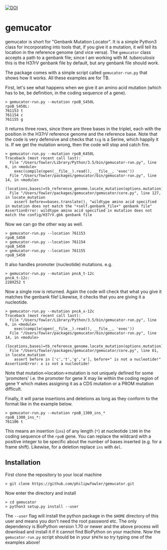 [![DOI](https://zenodo.org/badge/147030278.svg)](https://zenodo.org/badge/latestdoi/147030278)

# gemucator

gemucator is short for "Genbank Mutation Locator". It is a simple Python3 class for incorporating into tools that, if you give it a mutation, it will tell its location in the reference genome (and vice versa). The `gemucator` class accepts a path to a genbank file; since I am working with *M. tuberculosis* this is the H37rV genbank file by default, but any genbank file should work.

The package comes with a simple script called `gemucator-run.py` that shows how it works. All these examples are for TB.

First, let's see what happens when we give it an amino acid mutation (which has to be, be definition, in the coding sequence of a gene).

```
> gemucator-run.py --mutation rpoB_S450L
rpoB_S450L:
761153 t
761154 c
761155 g
```
It returns three rows, since there are three bases in the triplet, each with the position in the H37rV reference genome and the reference base. Note that the code is very defensive and checks that `tcg` is a Serine, which happily it is. If we get the mutation wrong, then the code will stop and catch fire.

```
> gemucator-run.py --mutation rpoB_K450L
Traceback (most recent call last):
  File "/Users/fowler/Library/Python/3.5/bin/gemucator-run.py", line 6, in <module>
    exec(compile(open(__file__).read(), __file__, 'exec'))
  File "/Users/fowler/packages/gemucator/bin/gemucator-run.py", line 14, in <module>
    (locations,bases)=tb_reference_genome.locate_mutation(options.mutation)
  File "/Users/fowler/packages/gemucator/gemucator/core.py", line 127, in locate_mutation
    assert before==bases.translate(), "wildtype amino acid specified in mutation does not match the "+self.genbank_file+" genbank file"
AssertionError: wildtype amino acid specified in mutation does not match the config/H37rV.gbk genbank file
```

Now we can go the other way as well.

```
> gemucator-run.py --location 761153
rpoB_S450
> gemucator-run.py --location 761154
rpoB_S450
> gemucator-run.py --location 761155
rpoB_S450
```

It also handles promoter (nucleotide) mutations. e.g.

```
> gemucator-run.py --mutation pncA_t-12c
pncA_t-12c:
2289252 t
```

Now a single row is returned. Again the code will check that what you give it matches the genbank file! Likewise, it checks that you are giving it a nucleotide.

```
> gemucator-run.py --mutation pncA_x-12c
Traceback (most recent call last):
  File "/Users/fowler/Library/Python/3.5/bin/gemucator-run.py", line 6, in <module>
    exec(compile(open(__file__).read(), __file__, 'exec'))
  File "/Users/fowler/packages/gemucator/bin/gemucator-run.py", line 14, in <module>
    (locations,bases)=tb_reference_genome.locate_mutation(options.mutation)
  File "/Users/fowler/packages/gemucator/gemucator/core.py", line 61, in locate_mutation
    assert before in ['c','t','g','a'], before+" is not a nucleotide!"
AssertionError: x is not a nucleotide!
```
Note that mutation->location->mutation is not uniquely defined for some 'promoters' i.e. the promoter for gene X may lie within the coding region of gene Y which makes assigning it as a CDS mutation or a PROM mutation difficult.

Finally, it will parse insertions and deletions as long as they conform to the format like in the example below.

```
> gemucator-run.py --mutation rpoB_1300_ins_*
rpoB_1300_ins_*:
761106 t
```

This means an insertion (`ins`) of any length (`*`) at nucleotide `1300` in the coding sequence of the `rpoB` gene. You can replace the wildcard with a positive integer to be specific about the number of bases inserted (e.g. for a frame shift). Likewise, for a deletion replace `ins` with `del`.

## Installation

First clone the repository to your local machine

```
> git clone https://github.com/philipwfowler/gemucator.git
```
Now enter the directory and install

```
> cd gemucator
> python3 setup.py install --user
```

The `--user` flag will install the python package in the `$HOME` directory of this user and means you don't need the root password etc. The only dependency is BioPython version 1.70 or newer and the above process will download and install it if it cannot find BioPython on your machine. Now the `gemucator-run.py` script should be in your `$PATH` so try typing one of the examples above!
